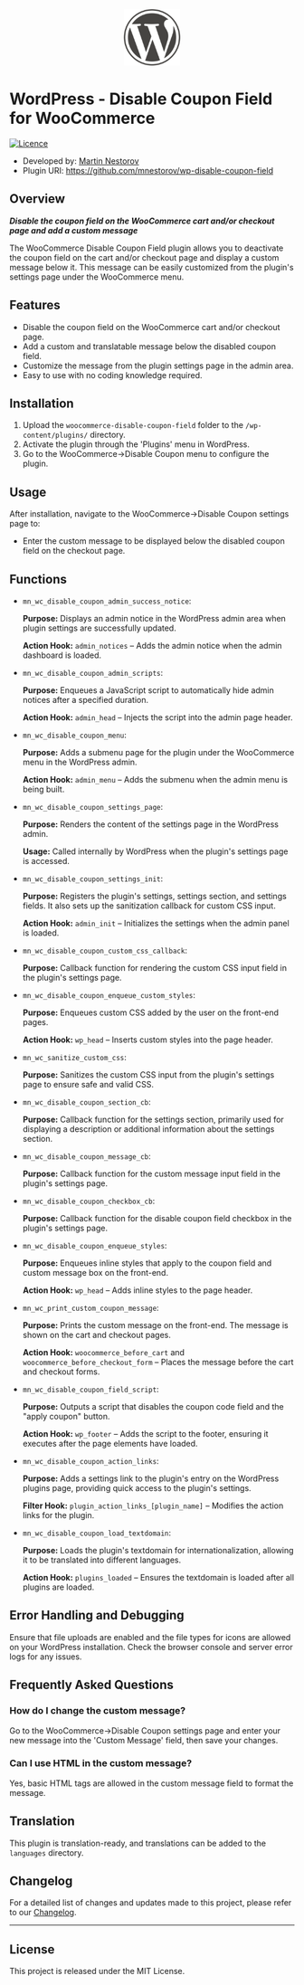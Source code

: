 <p align="center"><a href="https://wordpress.org" target="_blank"><img src="https://raw.githubusercontent.com/github/explore/80688e429a7d4ef2fca1e82350fe8e3517d3494d/topics/wordpress/wordpress.png" width="100" alt="WordPress Logo"></a></p>

# WordPress - Disable Coupon Field for WooCommerce

[![Licence](https://img.shields.io/github/license/Ileriayo/markdown-badges?style=for-the-badge)](./LICENSE)

- Developed by: [Martin Nestorov](https://github.com/mnestorov)
- Plugin URI: https://github.com/mnestorov/wp-disable-coupon-field

## Overview

**_Disable the coupon field on the WooCommerce cart and/or checkout page and add a custom message_**

The WooCommerce Disable Coupon Field plugin allows you to deactivate the coupon field on the cart and/or checkout page and display a custom message below it. This message can be easily customized from the plugin's settings page under the WooCommerce menu.

## Features

- Disable the coupon field on the WooCommerce cart and/or checkout page.
- Add a custom and translatable message below the disabled coupon field.
- Customize the message from the plugin settings page in the admin area.
- Easy to use with no coding knowledge required.

## Installation

1. Upload the `woocommerce-disable-coupon-field` folder to the `/wp-content/plugins/` directory.
2. Activate the plugin through the 'Plugins' menu in WordPress.
3. Go to the WooCommerce->Disable Coupon menu to configure the plugin.

## Usage

After installation, navigate to the WooCommerce->Disable Coupon settings page to:

- Enter the custom message to be displayed below the disabled coupon field on the checkout page.

## Functions

- `mn_wc_disable_coupon_admin_success_notice`:

    **Purpose:** Displays an admin notice in the WordPress admin area when plugin settings are successfully updated.

    **Action Hook:** `admin_notices` – Adds the admin notice when the admin dashboard is loaded.

- `mn_wc_disable_coupon_admin_scripts`:

    **Purpose:** Enqueues a JavaScript script to automatically hide admin notices after a specified duration.

    **Action Hook:** `admin_head` – Injects the script into the admin page header.

- `mn_wc_disable_coupon_menu`:
    
    **Purpose:** Adds a submenu page for the plugin under the WooCommerce menu in the WordPress admin.
    
    **Action Hook:** `admin_menu` – Adds the submenu when the admin menu is being built.

- `mn_wc_disable_coupon_settings_page`:

    **Purpose:** Renders the content of the settings page in the WordPress admin.

    **Usage:** Called internally by WordPress when the plugin's settings page is accessed.

- `mn_wc_disable_coupon_settings_init`:

    **Purpose:** Registers the plugin's settings, settings section, and settings fields. It also sets up the sanitization callback for custom CSS input.
    
    **Action Hook:** `admin_init` – Initializes the settings when the admin panel is loaded.

- `mn_wc_disable_coupon_custom_css_callback`:

    **Purpose:** Callback function for rendering the custom CSS input field in the plugin's settings page.

- `mn_wc_disable_coupon_enqueue_custom_styles`:

    **Purpose:** Enqueues custom CSS added by the user on the front-end pages.

    **Action Hook:** `wp_head` – Inserts custom styles into the page header.

- `mn_wc_sanitize_custom_css`:

    **Purpose:** Sanitizes the custom CSS input from the plugin's settings page to ensure safe and valid CSS.

- `mn_wc_disable_coupon_section_cb`:

    **Purpose:** Callback function for the settings section, primarily used for displaying a description or additional information about the settings section.

- `mn_wc_disable_coupon_message_cb`:

    **Purpose:** Callback function for the custom message input field in the plugin's settings page.

- `mn_wc_disable_coupon_checkbox_cb`:

    **Purpose:** Callback function for the disable coupon field checkbox in the plugin's settings page.

- `mn_wc_disable_coupon_enqueue_styles`:

    **Purpose:** Enqueues inline styles that apply to the coupon field and custom message box on the front-end.
    
    **Action Hook:** `wp_head` – Adds inline styles to the page header.

- `mn_wc_print_custom_coupon_message`:

    **Purpose:** Prints the custom message on the front-end. The message is shown on the cart and checkout pages.

    **Action Hook:** `woocommerce_before_cart` and `woocommerce_before_checkout_form` – Places the message before the cart and checkout forms.

- `mn_wc_disable_coupon_field_script`:

    **Purpose:** Outputs a script that disables the coupon code field and the "apply coupon" button.

    **Action Hook:** `wp_footer` – Adds the script to the footer, ensuring it executes after the page elements have loaded.

- `mn_wc_disable_coupon_action_links`:

    **Purpose:** Adds a settings link to the plugin's entry on the WordPress plugins page, providing quick access to the plugin's settings.

    **Filter Hook:** `plugin_action_links_[plugin_name]` – Modifies the action links for the plugin.

- `mn_wc_disable_coupon_load_textdomain`:

    **Purpose:** Loads the plugin's textdomain for internationalization, allowing it to be translated into different languages.
    
    **Action Hook:** `plugins_loaded` – Ensures the textdomain is loaded after all plugins are loaded.

## Error Handling and Debugging

Ensure that file uploads are enabled and the file types for icons are allowed on your WordPress installation. Check the browser console and server error logs for any issues.

## Frequently Asked Questions

### How do I change the custom message?

Go to the WooCommerce->Disable Coupon settings page and enter your new message into the 'Custom Message' field, then save your changes.

### Can I use HTML in the custom message?

Yes, basic HTML tags are allowed in the custom message field to format the message.

## Translation

This plugin is translation-ready, and translations can be added to the `languages` directory.

## Changelog

For a detailed list of changes and updates made to this project, please refer to our [Changelog](./CHANGELOG.md).

---

## License

This project is released under the MIT License.